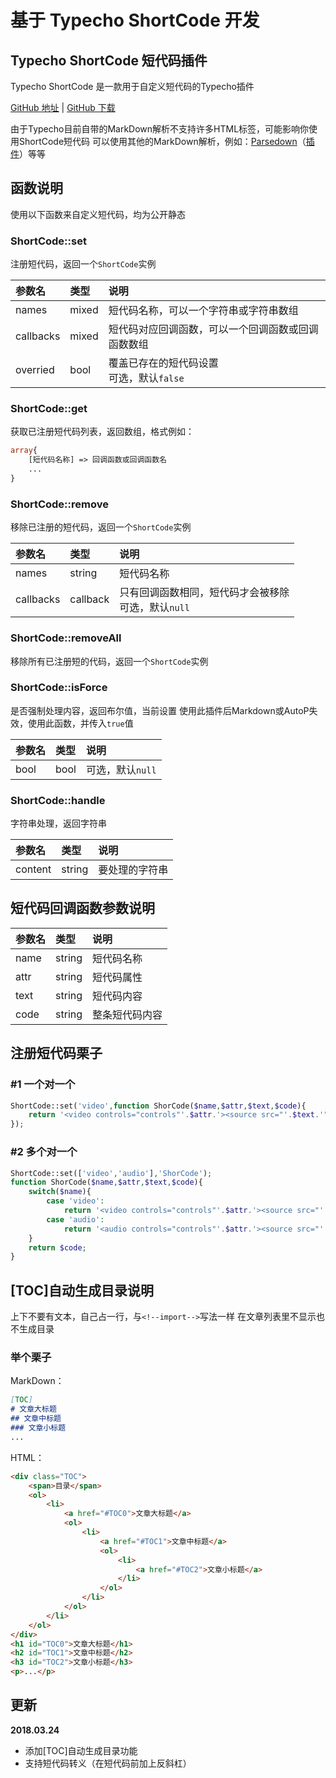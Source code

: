 # 基于 Typecho ShortCode 开发

## Typecho ShortCode 短代码插件

Typecho ShortCode 是一款用于自定义短代码的Typecho插件

[GitHub 地址](https://github.com/moeshin/Typecho-Plugins-ShortCode) | [GitHub 下载](https://codeload.github.com/moeshin/Typecho-Plugins-ShortCode/zip/master)

由于Typecho目前自带的MarkDown解析不支持许多HTML标签，可能影响你使用ShortCode短代码
可以使用其他的MarkDown解析，例如：[Parsedown](https://github.com/erusev/parsedown)（[插件](https://github.com/kokororin/typecho-plugin-Parsedown)）等等

## 函数说明

使用以下函数来自定义短代码，均为公开静态

### ShortCode::set

注册短代码，返回一个`ShortCode`实例

| 参数名    | 类型  | 说明                                               |
| :-------- | :---- | :------------------------------------------------- |
| names     | mixed | 短代码名称，可以一个字符串或字符串数组             |
| callbacks | mixed | 短代码对应回调函数，可以一个回调函数或回调函数数组 |
| overried  | bool  | 覆盖已存在的短代码设置<br>可选，默认`false`        |

### ShortCode::get

获取已注册短代码列表，返回数组，格式例如：

```php
array{
	[短代码名称] => 回调函数或回调函数名
	...
}
```

### ShortCode::remove

移除已注册的短代码，返回一个`ShortCode`实例

| 参数名    | 类型     | 说明                                                   |
| :-------- | :------- | :----------------------------------------------------- |
| names     | string   | 短代码名称                                             |
| callbacks | callback | 只有回调函数相同，短代码才会被移除<br>可选，默认`null` |

### ShortCode::removeAll

移除所有已注册短的代码，返回一个`ShortCode`实例

### ShortCode::isForce

是否强制处理内容，返回布尔值，当前设置
使用此插件后Markdown或AutoP失效，使用此函数，并传入`true`值

| 参数名 | 类型 | 说明             |
| :----- | :--- | :--------------- |
| bool   | bool | 可选，默认`null` |

### ShortCode::handle

字符串处理，返回字符串

| 参数名  | 类型   | 说明           |
| :------ | :----- | :------------- |
| content | string | 要处理的字符串 |

## 短代码回调函数参数说明

| 参数名 | 类型   | 说明           |
| :----- | :----- | :------------- |
| name   | string | 短代码名称     |
| attr   | string | 短代码属性     |
| text   | string | 短代码内容     |
| code   | string | 整条短代码内容 |

## 注册短代码栗子

### \#1 一个对一个

```php
ShortCode::set('video',function ShorCode($name,$attr,$text,$code){
	return '<video controls="controls"'.$attr.'><source src="'.$text.'"></video>';
});
```

### \#2 多个对一个

```php
ShortCode::set(['video','audio'],'ShorCode');
function ShorCode($name,$attr,$text,$code){
	switch($name){
		case 'video':
			return '<video controls="controls"'.$attr.'><source src="'.$text.'"></video>';
		case 'audio':
			return '<audio controls="controls"'.$attr.'><source src="'.$text.'"></audio>';
	}
	return $code;
}
```

## [TOC]自动生成目录说明

上下不要有文本，自己占一行，与`<!--import-->`写法一样
在文章列表里不显示也不生成目录

### 举个栗子

MarkDown：

```markdown
[TOC]
# 文章大标题
## 文章中标题
### 文章小标题
...
```

HTML：

```html
<div class="TOC">
	<span>目录</span>
	<ol>
		<li>
			<a href="#TOC0">文章大标题</a>
			<ol>
				<li>
					<a href="#TOC1">文章中标题</a>
					<ol>
						<li>
							<a href="#TOC2">文章小标题</a>
						</li>
					</ol>
				</li>
			</ol>
		</li>
	</ol>
</div>
<h1 id="TOC0">文章大标题</h1>
<h2 id="TOC1">文章中标题</h2>
<h3 id="TOC2">文章小标题</h3>
<p>...</p>
```

## 更新

**2018.03.24**

- 添加[TOC]自动生成目录功能
- 支持短代码转义（在短代码前加上反斜杠）